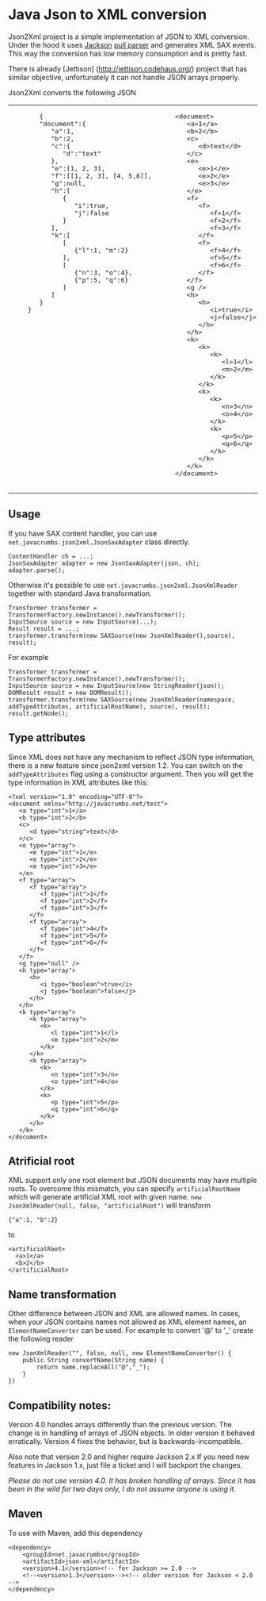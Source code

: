 Java Json to XML conversion
============================

Json2Xml project is a simple implementation of JSON to XML conversion. Under the hood it uses [Jackson](http://jackson.codehaus.org/) [pull parser](http://wiki.fasterxml.com/JacksonInFiveMinutes#Streaming_API_Example) and generates
XML SAX events. This way the conversion has low memory consumption and is pretty fast.

There is already [Jettison] (http://jettison.codehaus.org/) project that has similar objective, unfortunately it can not handle JSON arrays properly.

Json2Xml converts the following JSON 

<table>
  <tr>
    <td valign="top">
     <pre>
       {
       "document":{
          "a":1,
          "b":2,
          "c":{
             "d":"text"
          },
          "e":[1, 2, 3],
          "f":[[1, 2, 3], [4, 5,6]],
          "g":null,
          "h":[
             {
                "i":true,
                "j":false
             }
          ],
          "k":[
             [
                {"l":1, "m":2}
             ],
             [
                {"n":3, "o":4},
                {"p":5, "q":6}
             ]
          ]
       }
    }
     </pre>
    </td>
    <td>
     <pre>
    &lt;document&gt;
       &lt;a&gt;1&lt;/a&gt;
       &lt;b&gt;2&lt;/b&gt;
       &lt;c&gt;
          &lt;d&gt;text&lt;/d&gt;
       &lt;/c&gt;
       &lt;e&gt;
          &lt;e&gt;1&lt;/e&gt;
          &lt;e&gt;2&lt;/e&gt;
          &lt;e&gt;3&lt;/e&gt;
       &lt;/e&gt;
       &lt;f&gt;
          &lt;f&gt;
             &lt;f&gt;1&lt;/f&gt;
             &lt;f&gt;2&lt;/f&gt;
             &lt;f&gt;3&lt;/f&gt;
          &lt;/f&gt;
          &lt;f&gt;
             &lt;f&gt;4&lt;/f&gt;
             &lt;f&gt;5&lt;/f&gt;
             &lt;f&gt;6&lt;/f&gt;
          &lt;/f&gt;
       &lt;/f&gt;
       &lt;g /&gt;
       &lt;h&gt;
          &lt;h&gt;
             &lt;i&gt;true&lt;/i&gt;
             &lt;j&gt;false&lt;/j&gt;
          &lt;/h&gt;
       &lt;/h&gt;
       &lt;k&gt;
          &lt;k&gt;
             &lt;k&gt;
                &lt;l&gt;1&lt;/l&gt;
                &lt;m&gt;2&lt;/m&gt;
             &lt;/k&gt;
          &lt;/k&gt;
          &lt;k&gt;
             &lt;k&gt;
                &lt;n&gt;3&lt;/n&gt;
                &lt;o&gt;4&lt;/o&gt;
             &lt;/k&gt;
             &lt;k&gt;
                &lt;p&gt;5&lt;/p&gt;
                &lt;q&gt;6&lt;/q&gt;
             &lt;/k&gt;
          &lt;/k&gt;
       &lt;/k&gt;
    &lt;/document&gt;
     </pre>
    </td>
  </tr>
</table>


	
Usage
-------------

If you have SAX content handler, you can use `net.javacrumbs.json2xml.JsonSaxAdapter` class directly.

	ContentHandler ch = ...;
	JsonSaxAdapter adapter = new JsonSaxAdapter(json, ch);
	adapter.parse();
	
Otherwise it's possible to use `net.javacrumbs.json2xml.JsonXmlReader` together with standard Java transformation.

	Transformer transformer = TransformerFactory.newInstance().newTransformer();
	InputSource source = new InputSource(...);
	Result result = ...;
	transformer.transform(new SAXSource(new JsonXmlReader(),source), result);

For example

    Transformer transformer = TransformerFactory.newInstance().newTransformer();
    InputSource source = new InputSource(new StringReader(json));
    DOMResult result = new DOMResult();
    transformer.transform(new SAXSource(new JsonXmlReader(namespace, addTypeAttributes, artificialRootName), source), result);
    result.getNode();
	
Type attributes
---------------
Since XML does not have any mechanism to reflect JSON type information, there is a new feature since json2xml version 1.2. You can switch on the `addTypeAttributes` flag using a 
constructor argument. Then you will get the type information in XML attributes like this:

	<?xml version="1.0" encoding="UTF-8"?>
	<document xmlns="http://javacrumbs.net/test">
       <a type="int">1</a>
       <b type="int">2</b>
       <c>
          <d type="string">text</d>
       </c>
       <e type="array">
          <e type="int">1</e>
          <e type="int">2</e>
          <e type="int">3</e>
       </e>
       <f type="array">
          <f type="array">
             <f type="int">1</f>
             <f type="int">2</f>
             <f type="int">3</f>
          </f>
          <f type="array">
             <f type="int">4</f>
             <f type="int">5</f>
             <f type="int">6</f>
          </f>
       </f>
       <g type="null" />
       <h type="array">
          <h>
             <i type="boolean">true</i>
             <j type="boolean">false</j>
          </h>
       </h>
       <k type="array">
          <k type="array">
             <k>
                <l type="int">1</l>
                <m type="int">2</m>
             </k>
          </k>
          <k type="array">
             <k>
                <n type="int">3</n>
                <o type="int">4</o>
             </k>
             <k>
                <p type="int">5</p>
                <q type="int">6</q>
             </k>
          </k>
       </k>
    </document>
	
Atrificial root
---------------
XML support only one root element but JSON documents may have multiple roots. To overcome this mismatch,
you can specify `artificialRootName` which will generate artificial XML root with given name.
`new JsonXmlReader(null, false, "artificialRoot")` will transform

    {"a":1, "b":2}
    
to
    
    <artificialRoot>
      <a>1</a>
      <b>2</b>
    </artificialRoot>



Name transformation
-------------------
Other difference between JSON and XML are allowed names. In cases, when your JSON contains names not allowed as XML element names,
an `ElementNameConverter` can be used. For example to convert '@' to '_' create the following reader

    new JsonXmlReader("", false, null, new ElementNameConverter() {
        public String convertName(String name) {
            return name.replaceAll("@","_");
        }
    })

Compatibility notes:
--------------------
Version 4.0 handles arrays differently than the previous version. The change is in handling of arrays of JSON objects.
In older version it behaved erratically. Version 4 fixes the behavior, but is backwards-incompatible.

Also note that version 2.0 and higher require Jackson 2.x If you need new features in Jackson 1.x, just file a ticket and
I will backport the changes.

*Please do not use version 4.0. It has broken handling of arrays. Since it has been in the wild for two days only, I do not assume
 anyone is using it.*

Maven
-----
To use with Maven, add this dependency

	<dependency>
		<groupId>net.javacrumbs</groupId>
		<artifactId>json-xml</artifactId>
		<version>4.1</version><!-- for Jackson >= 2.0 -->
		<!--<version>1.3</version>--><!-- older version for Jackson < 2.0 -->
	</dependency>






	
